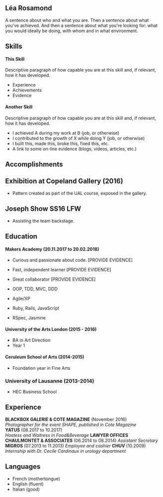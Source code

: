 ## Léa Rosamond

A sentence about who and what you are. Then a sentence about what you've achieved. And then a sentence about what you're looking for: what you would ideally be doing, with whom and in what environment.

## Skills

#### This Skill

Descriptive paragraph of how capable you are at this skill and, if relevant, how it has developed.

- Experience
- Achievements
- Evidence

#### Another Skill

Descriptive paragraph of how capable you are at this skill and, if relevant, how it has developed.

- I achieved A during my work at B (job, or otherwise)
- I contributed to the growth of X while doing Y (job, or otherwise)
- I built this, made this, broke this, fixed this, etc.
- A link to some on-line evidence (blogs, videos, articles, etc.)

## Accomplishments

## Exhibition at Copeland Gallery (2016)

- Pattern created as part of the UAL course, exposed in the gallery.

## Joseph Show SS16 LFW

- Assisting the team backstage.

## Education

#### Makers Academy (20.11.2017 to 20.02.2018)

- Curious and passionate about code. [PROVIDE EVIDENCE]
- Fast, independent learner [PROVIDE EVIDENCE]
- Great collaborator [PROVIDE EVIDENCE]

- OOP, TDD, MVC, DDD
- Agile/XP
- Ruby, Rails, JavaScript
- RSpec, Jasmine

#### University of the Arts London (2015 - 2016)

- BA in Art Direction
- Year 1

#### Ceruleum School of Arts (2014-2015)
- Foundation year in Fine Arts

### University of Lausanne (2013-2014)
- HEC Business School

## Experience

**BLACKBOX GALERIE & COTE MAGAZINE** (November 2016)    
*Photographer for the event SHAPE, published in Cote Magazine*  
**YATUS** (08.2017 to 10.2017)   
*Hostess and Waitress in Food&Beverage*
**LAWYER OFFICES CHAULMONTET & ASSOCIATES** (06.2014 to 08.2014)
*Assistant Secretary*
**MIGROS** (07.2013 to 11.2013)
*Employee and cashier*
**CHUV** (10.2009)
*Internship with Dr. Cecile Cardinaux in urology department*  

## Languages

- French (mothertongue)
- English (fluent)
- Italian (good)

